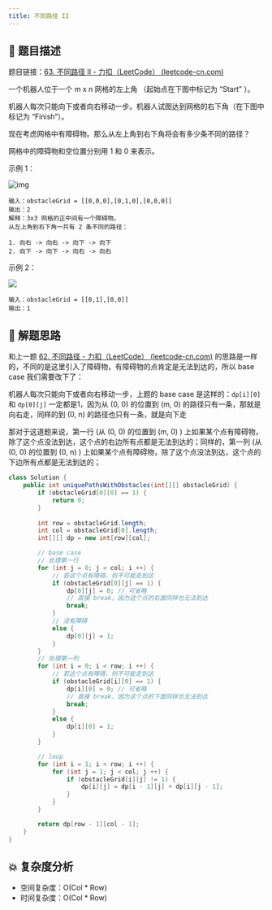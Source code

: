 ```yaml
---
title: 不同路径 II
---
```


## 📃 题目描述

题目链接：[63. 不同路径 II - 力扣（LeetCode） (leetcode-cn.com)](https://leetcode-cn.com/problems/unique-paths-ii/)

一个机器人位于一个 m x n 网格的左上角 （起始点在下图中标记为 “Start” ）。

机器人每次只能向下或者向右移动一步。机器人试图达到网格的右下角（在下图中标记为 “Finish”）。

现在考虑网格中有障碍物。那么从左上角到右下角将会有多少条不同的路径？

网格中的障碍物和空位置分别用 1 和 0 来表示。

示例 1：

![img](https://assets.leetcode.com/uploads/2020/11/04/robot1.jpg)

```
输入：obstacleGrid = [[0,0,0],[0,1,0],[0,0,0]]
输出：2
解释：3x3 网格的正中间有一个障碍物。
从左上角到右下角一共有 2 条不同的路径：

1. 向右 -> 向右 -> 向下 -> 向下
2. 向下 -> 向下 -> 向右 -> 向右
```

示例 2：

![](https://assets.leetcode.com/uploads/2020/11/04/robot2.jpg)

```
输入：obstacleGrid = [[0,1],[0,0]]
输出：1
```

## 🔔 解题思路

和上一题 [62. 不同路径 - 力扣（LeetCode） (leetcode-cn.com)](https://leetcode-cn.com/problems/unique-paths/) 的思路是一样的，不同的是这里引入了障碍物，有障碍物的点肯定是无法到达的，所以 base case 我们需要改下了：

机器人每次只能向下或者向右移动一步，上题的 base case 是这样的：`dp[i][0]` 和 `dp[0][j]` 一定都是1，因为从 (0, 0) 的位置到 (m, 0) 的路径只有一条，那就是向右走，同样的到 (0, n) 的路径也只有一条，就是向下走

那对于这道题来说，第一行 (从 (0, 0) 的位置到 (m, 0) ) 上如果某个点有障碍物，除了这个点没法到达，这个点的右边所有点都是无法到达的；同样的，第一列 (从 (0, 0) 的位置到 (0, n) ) 上如果某个点有障碍物，除了这个点没法到达，这个点的下边所有点都是无法到达的；


```java
class Solution {
    public int uniquePathsWithObstacles(int[][] obstacleGrid) {
        if (obstacleGrid[0][0] == 1) {
            return 0;
        }
        
        int row = obstacleGrid.length;
        int col = obstacleGrid[0].length;
        int[][] dp = new int[row][col];

        // base case
        // 处理第一行
        for (int j = 0; j < col; i ++) {
            // 若这个点有障碍，则不可能走到这
            if (obstacleGrid[0][j] == 1) {
                dp[0][j] = 0; // 可省略
                // 直接 break，因为这个点的右面同样也无法到达
                break;
            }
            // 没有障碍
            else {
                dp[0][j] = 1;
            }
        }
        // 处理第一列
        for (int i = 0; i < row; i ++) {
            // 若这个点有障碍，则不可能走到这
            if (obstacleGrid[i][0] == 1) {
                dp[i][0] = 0; // 可省略
                // 直接 break，因为这个点的下面同样也无法到达
                break;
            }
            else {
                dp[i][0] = 1;
            }
        }

        // loop
        for (int i = 1; i < row; i ++) {
            for (int j = 1; j < col; j ++) {
                if (obstacleGrid[i][j] != 1) {
                    dp[i][j] = dp[i - 1][j] + dp[i][j - 1];
                }
            }
        }

        return dp[row - 1][col - 1];
    }
}
```

## 💥 复杂度分析

- 空间复杂度：O(Col * Row)
- 时间复杂度：O(Col * Row)

